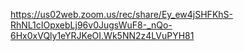 https://us02web.zoom.us/rec/share/Ey_ew4jSHFKhS-RhNL1cIOpxebLj96v0JugsWuF8-_nQo-6Hx0xVQly1eYRJKeOI.Wk5NN2z4LVuPYH81
